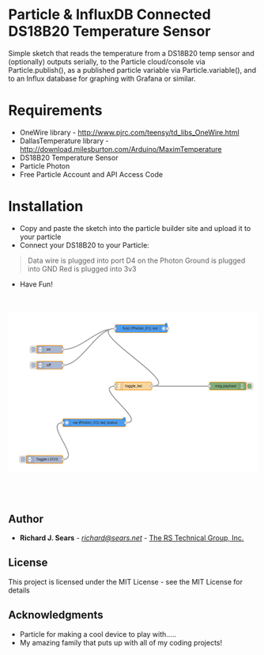 # Particle & InfluxDB Connected DS18B20 Temperature Sensor

Simple sketch that reads the temperature from a DS18B20 temp sensor and (optionally) outputs serially, 
to the Particle cloud/console via Particle.publish(), as a published particle variable via Particle.variable(),
and to an Influx database for graphing with Grafana or similar. 

# Requirements
- OneWire library	 - http://www.pjrc.com/teensy/td_libs_OneWire.html
- DallasTemperature	library - http://download.milesburton.com/Arduino/MaximTemperature
- DS18B20 Temperature Sensor
- Particle Photon
- Free Particle Account and API Access Code

# Installation
- Copy and paste the sketch into the particle builder site and upload it to your particle
- Connect your DS18B20 to your Particle:
> Data wire is plugged into port D4 on the Photon
> Ground is plugged into GND
> Red is plugged into 3v3
- Have Fun!

<br><br>
![alt tag](https://github.com/rjsears/Particle-Photon-Examples/blob/master/LED-Toggle_Python/Node-Red_Photon.png?raw=true)

<br><br>
## Author

* **Richard J. Sears** - *richard@sears.net* - [The RS Technical Group, Inc.](http://github.com/rjsears)

## License

This project is licensed under the MIT License - see the MIT License for details

## Acknowledgments
* Particle for making a cool device to play with.....
* My amazing family that puts up with all of my coding projects!
